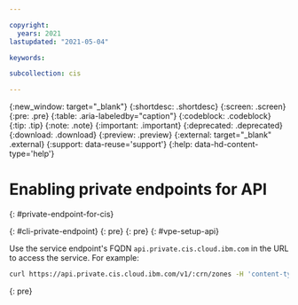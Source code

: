 ```yaml
---

copyright:
  years: 2021
lastupdated: "2021-05-04"

keywords:

subcollection: cis

---
```


{:new_window: target="_blank"}
{:shortdesc: .shortdesc}
{:screen: .screen}
{:pre: .pre}
{:table: .aria-labeledby="caption"}
{:codeblock: .codeblock}
{:tip: .tip}
{:note: .note}
{:important: .important}
{:deprecated: .deprecated}
{:download: .download}
{:preview: .preview}
{:external: target="_blank" .external}
{:support: data-reuse='support'}
{:help: data-hd-content-type='help'}

# Enabling private endpoints for API
{: #private-endpoint-for-cis}

<!--{{site.data.keyword.cloud}} private endpoints enable you to connect to supported {{site.data.keyword.cloud_notm}} services by using IP addresses of your choosing.-->

<!--## Using the CLI-->
<!----> {: #cli-private-endpoint}

<!--After creating an endpoint gateway for {{site.data.keyword.cis_short_notm}}, follow these steps:-->

<!--1. Update the {{site.data.keyword.cloud_notm}} CLI to the latest version:-->

<!--   ```sh-->
<!--   ibmcloud update-->
<!--   ```-->
<!--   --> {: pre}
   
<!--1. Update the {{site.data.keyword.cis_short_notm}} CLI plug-in:-->

<!--   ```sh-->
<!--   ibmcloud plugin update cis-cli-->
<!--   ```-->
<!--   --> {: pre}

<!--## Using the API-->
<!----> {: #vpe-setup-api}
 
Use the service endpoint's FQDN `api.private.cis.cloud.ibm.com` in the URL to access the service. For example:

```sh
curl https://api.private.cis.cloud.ibm.com/v1/:crn/zones -H 'content-type: application/json' -H 'accept: application/json' -H 'x-auth-user-token: Bearer xxxxxx'
```
{: pre}

